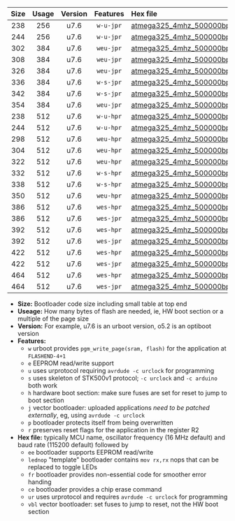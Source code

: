 |Size|Usage|Version|Features|Hex file|
|:-:|:-:|:-:|:-:|:--|
|238|256|u7.6|`w-u-jpr`|[atmega325_4mhz_500000bps_ur_vbl.hex](https://raw.githubusercontent.com/stefanrueger/urboot/main//atmega325_4mhz_500000bps_ur_vbl.hex)|
|244|256|u7.6|`w-u-jpr`|[atmega325_4mhz_500000bps_lednop_ur_vbl.hex](https://raw.githubusercontent.com/stefanrueger/urboot/main//atmega325_4mhz_500000bps_lednop_ur_vbl.hex)|
|302|384|u7.6|`weu-jpr`|[atmega325_4mhz_500000bps_ee_ur_vbl.hex](https://raw.githubusercontent.com/stefanrueger/urboot/main//atmega325_4mhz_500000bps_ee_ur_vbl.hex)|
|308|384|u7.6|`weu-jpr`|[atmega325_4mhz_500000bps_ee_lednop_ur_vbl.hex](https://raw.githubusercontent.com/stefanrueger/urboot/main//atmega325_4mhz_500000bps_ee_lednop_ur_vbl.hex)|
|326|384|u7.6|`weu-jpr`|[atmega325_4mhz_500000bps_ee_lednop_fr_ur_vbl.hex](https://raw.githubusercontent.com/stefanrueger/urboot/main//atmega325_4mhz_500000bps_ee_lednop_fr_ur_vbl.hex)|
|336|384|u7.6|`w-s-jpr`|[atmega325_4mhz_500000bps_vbl.hex](https://raw.githubusercontent.com/stefanrueger/urboot/main//atmega325_4mhz_500000bps_vbl.hex)|
|342|384|u7.6|`w-s-jpr`|[atmega325_4mhz_500000bps_lednop_vbl.hex](https://raw.githubusercontent.com/stefanrueger/urboot/main//atmega325_4mhz_500000bps_lednop_vbl.hex)|
|354|384|u7.6|`weu-jpr`|[atmega325_4mhz_500000bps_ee_lednop_fr_ce_ur_vbl.hex](https://raw.githubusercontent.com/stefanrueger/urboot/main//atmega325_4mhz_500000bps_ee_lednop_fr_ce_ur_vbl.hex)|
|238|512|u7.6|`w-u-hpr`|[atmega325_4mhz_500000bps_ur.hex](https://raw.githubusercontent.com/stefanrueger/urboot/main//atmega325_4mhz_500000bps_ur.hex)|
|244|512|u7.6|`w-u-hpr`|[atmega325_4mhz_500000bps_lednop_ur.hex](https://raw.githubusercontent.com/stefanrueger/urboot/main//atmega325_4mhz_500000bps_lednop_ur.hex)|
|298|512|u7.6|`weu-hpr`|[atmega325_4mhz_500000bps_ee_ur.hex](https://raw.githubusercontent.com/stefanrueger/urboot/main//atmega325_4mhz_500000bps_ee_ur.hex)|
|304|512|u7.6|`weu-hpr`|[atmega325_4mhz_500000bps_ee_lednop_ur.hex](https://raw.githubusercontent.com/stefanrueger/urboot/main//atmega325_4mhz_500000bps_ee_lednop_ur.hex)|
|322|512|u7.6|`weu-hpr`|[atmega325_4mhz_500000bps_ee_lednop_fr_ur.hex](https://raw.githubusercontent.com/stefanrueger/urboot/main//atmega325_4mhz_500000bps_ee_lednop_fr_ur.hex)|
|332|512|u7.6|`w-s-hpr`|[atmega325_4mhz_500000bps.hex](https://raw.githubusercontent.com/stefanrueger/urboot/main//atmega325_4mhz_500000bps.hex)|
|338|512|u7.6|`w-s-hpr`|[atmega325_4mhz_500000bps_lednop.hex](https://raw.githubusercontent.com/stefanrueger/urboot/main//atmega325_4mhz_500000bps_lednop.hex)|
|350|512|u7.6|`weu-hpr`|[atmega325_4mhz_500000bps_ee_lednop_fr_ce_ur.hex](https://raw.githubusercontent.com/stefanrueger/urboot/main//atmega325_4mhz_500000bps_ee_lednop_fr_ce_ur.hex)|
|386|512|u7.6|`wes-hpr`|[atmega325_4mhz_500000bps_ee.hex](https://raw.githubusercontent.com/stefanrueger/urboot/main//atmega325_4mhz_500000bps_ee.hex)|
|386|512|u7.6|`wes-jpr`|[atmega325_4mhz_500000bps_ee_vbl.hex](https://raw.githubusercontent.com/stefanrueger/urboot/main//atmega325_4mhz_500000bps_ee_vbl.hex)|
|392|512|u7.6|`wes-hpr`|[atmega325_4mhz_500000bps_ee_lednop.hex](https://raw.githubusercontent.com/stefanrueger/urboot/main//atmega325_4mhz_500000bps_ee_lednop.hex)|
|392|512|u7.6|`wes-jpr`|[atmega325_4mhz_500000bps_ee_lednop_vbl.hex](https://raw.githubusercontent.com/stefanrueger/urboot/main//atmega325_4mhz_500000bps_ee_lednop_vbl.hex)|
|422|512|u7.6|`wes-hpr`|[atmega325_4mhz_500000bps_ee_lednop_fr.hex](https://raw.githubusercontent.com/stefanrueger/urboot/main//atmega325_4mhz_500000bps_ee_lednop_fr.hex)|
|422|512|u7.6|`wes-jpr`|[atmega325_4mhz_500000bps_ee_lednop_fr_vbl.hex](https://raw.githubusercontent.com/stefanrueger/urboot/main//atmega325_4mhz_500000bps_ee_lednop_fr_vbl.hex)|
|464|512|u7.6|`wes-hpr`|[atmega325_4mhz_500000bps_ee_lednop_fr_ce.hex](https://raw.githubusercontent.com/stefanrueger/urboot/main//atmega325_4mhz_500000bps_ee_lednop_fr_ce.hex)|
|464|512|u7.6|`wes-jpr`|[atmega325_4mhz_500000bps_ee_lednop_fr_ce_vbl.hex](https://raw.githubusercontent.com/stefanrueger/urboot/main//atmega325_4mhz_500000bps_ee_lednop_fr_ce_vbl.hex)|

- **Size:** Bootloader code size including small table at top end
- **Useage:** How many bytes of flash are needed, ie, HW boot section or a multiple of the page size
- **Version:** For example, u7.6 is an urboot version, o5.2 is an optiboot version
- **Features:**
  + `w` urboot provides `pgm_write_page(sram, flash)` for the application at `FLASHEND-4+1`
  + `e` EEPROM read/write support
  + `u` uses urprotocol requiring `avrdude -c urclock` for programming
  + `s` uses skeleton of STK500v1 protocol; `-c urclock` and `-c arduino` both work
  + `h` hardware boot section: make sure fuses are set for reset to jump to boot section
  + `j` vector bootloader: uploaded applications *need to be patched externally*, eg, using `avrdude -c urclock`
  + `p` bootloader protects itself from being overwritten
  + `r` preserves reset flags for the application in the register R2
- **Hex file:** typically MCU name, oscillator frequency (16 MHz default) and baud rate (115200 default) followed by
  + `ee` bootloader supports EEPROM read/write
  + `lednop` "template" bootloader contains `mov rx,rx` nops that can be replaced to toggle LEDs
  + `fr` bootloader provides non-essential code for smoother error handing
  + `ce` bootloader provides a chip erase command
  + `ur` uses urprotocol and requires `avrdude -c urclock` for programming
  + `vbl` vector bootloader: set fuses to jump to reset, not the HW boot section
